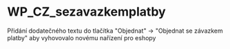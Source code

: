 # WP_CZ_sezavazkemplatby
Přidání dodatečného textu do tlačítka "Objednat" -> "Objednat se závazkem platby" aby vyhovovalo novému nařízení pro eshopy

